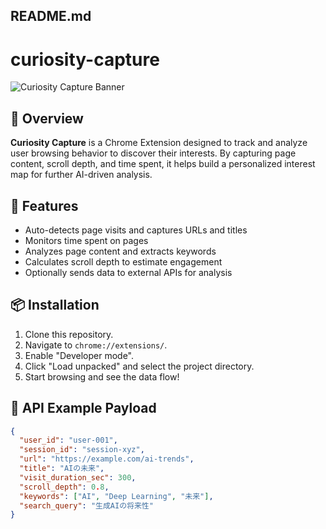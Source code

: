 ## README.md

# curiosity-capture

![Curiosity Capture Banner](https://via.placeholder.com/800x200.png?text=Curiosity+Capture)

## 📖 Overview
**Curiosity Capture** is a Chrome Extension designed to track and analyze user browsing behavior to discover their interests. By capturing page content, scroll depth, and time spent, it helps build a personalized interest map for further AI-driven analysis.

## 🚀 Features
- Auto-detects page visits and captures URLs and titles
- Monitors time spent on pages
- Analyzes page content and extracts keywords
- Calculates scroll depth to estimate engagement
- Optionally sends data to external APIs for analysis

## 📦 Installation
1. Clone this repository.
2. Navigate to `chrome://extensions/`.
3. Enable "Developer mode".
4. Click "Load unpacked" and select the project directory.
5. Start browsing and see the data flow!

## 📡 API Example Payload
```json
{
  "user_id": "user-001",
  "session_id": "session-xyz",
  "url": "https://example.com/ai-trends",
  "title": "AIの未来",
  "visit_duration_sec": 300,
  "scroll_depth": 0.8,
  "keywords": ["AI", "Deep Learning", "未来"],
  "search_query": "生成AIの将来性"
}
```

